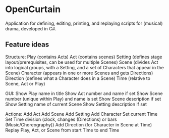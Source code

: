 OpenCurtain
===========

Application for defining, editing, printing, and replaying scripts for (musical) drama, developed in C#.

Feature ideas
-------------
Structure:
Play (contains Acts)
Act (contains scenes)
Setting (defines stage layout/prerequisites, can be used for multiple Scenes)
Scene (divides Act into logical groups, with a Setting, and a set of Characters that appear in the Scene)
Character (appears in one or more Scenes and gets Directions)
Direction (defines what a Character does in a Scene)
Time (relative to Scene, Act or Play)

GUI:
Show Play name in title
Show Act number and name if set
Show Scene number (unique within Play) and name is set
Show Scene description if set
Show Setting name of current Scene
Show Setting description if set

Actions:
Add Act
Add Scene
Add Setting
Add Character
Set current Time
Set Time division (clock, changes (Directions) or bars (Music/Choreography)) 
Add Direction (for Character in Scene at Time)
Replay Play, Act, or Scene from start Time to end Time
